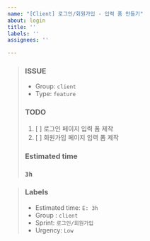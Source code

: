 ```yaml
---
name: "[Client] 로그인/회원가입 - 입력 폼 만들기"
about: login
title: ''
labels: ''
assignees: ''

---
```


> ### ISSUE
> * Group:  `client`
> * Type: `feature`
> 
> ### TODO
> 1. [ ]  로그인 페이지 입력 폼 제작
> 2. [ ]  회원가입 페이지 입력 폼 제작
> 
> ### Estimated time
> ### `3h`

> ### Labels
> * Estimated time: `E: 3h`
> * Group : `client`
> * Sprint: `로그인/회원가입`
> * Urgency: `Low`
